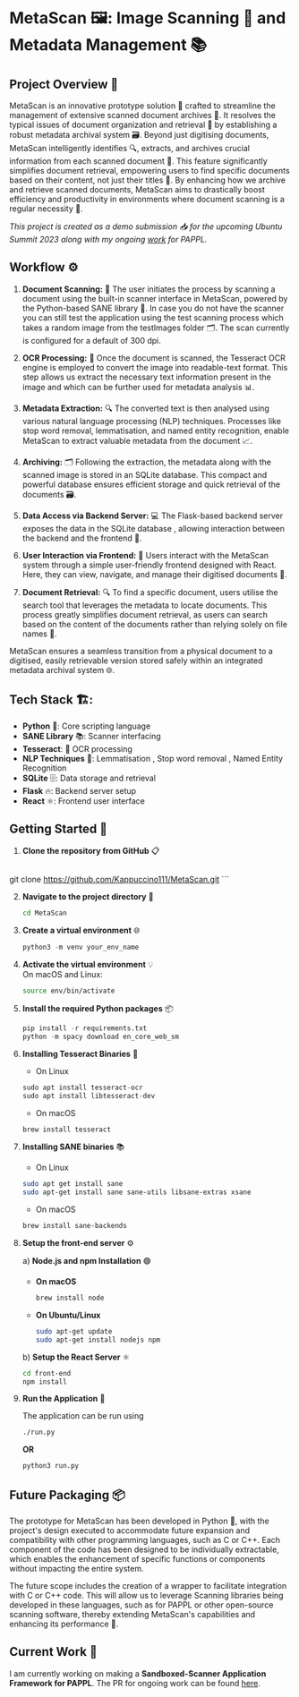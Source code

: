# MetaScan 🖼️: Image Scanning 📸 and Metadata Management 📚

## Project Overview 🎯

MetaScan is an innovative prototype solution 🔧 crafted to streamline the management of extensive scanned document archives 📂. It resolves the typical issues of document organization and retrieval 🧩 by establishing a robust metadata archival system 🗃️. Beyond just digitising documents, MetaScan intelligently identifies 🔍, extracts, and archives crucial information from each scanned document 📝. This feature significantly simplifies document retrieval, empowering users to find specific documents based on their content, not just their titles 🔖. By enhancing how we archive and retrieve scanned documents, MetaScan aims to drastically boost efficiency and productivity in environments where document scanning is a regular necessity 🏢.

*This project is created as a demo submission 📥 for the upcoming Ubuntu Summit 2023 along with my ongoing [work](https://github.com/michaelrsweet/pappl/pull/249) for PAPPL.*

## Workflow ⚙️

1) **Document Scanning:** 📄 The user initiates the process by scanning a document using the built-in scanner interface in MetaScan, powered by the Python-based SANE library 🐍. In case you do not have the scanner you can still test the application using the test scanning process which takes a random image from the testImages folder 🗂️. The scan currently is configured for a default of 300 dpi.

2) **OCR Processing:** 📖 Once the document is scanned, the Tesseract OCR engine is employed to convert the image into readable-text format. This step allows us extract the necessary text information present in the image and which can be further used for metadata analysis 📊.

3) **Metadata Extraction:** 🔍 The converted text is then analysed using various natural language processing (NLP) techniques. Processes like stop word removal, lemmatisation, and named entity recognition, enable MetaScan to extract valuable metadata from the document 📈.

4) **Archiving:** 🗂️ Following the extraction, the metadata along with the scanned image is stored in an SQLite database. This compact and powerful database ensures efficient storage and quick retrieval of the documents 🗃️.

5) **Data Access via Backend Server:** 💻 The Flask-based backend server exposes the data in the SQLite database , allowing interaction between the backend and the frontend 🔄.

6) **User Interaction via Frontend:** 👥 Users interact with the MetaScan system through a simple user-friendly frontend designed with React. Here, they can view, navigate, and manage their digitised documents 📑.

7) **Document Retrieval:** 🔍 To find a specific document, users utilise the search tool that leverages the metadata to locate documents. This process greatly simplifies document retrieval, as users can search based on the content of the documents rather than relying solely on file names 🔖.

MetaScan ensures a seamless transition from a physical document to a digitised, easily retrievable version stored safely within an integrated metadata archival system 🌐.

## Tech Stack 🏗️:

- **Python** 🐍: Core scripting language
- **SANE Library** 📚: Scanner interfacing
- **Tesseract**: 📖 OCR processing
- **NLP Techniques** 🧠: Lemmatisation , Stop word removal , Named Entity Recognition
- **SQLite** 🗄️: Data storage and retrieval
- **Flask** 🔥: Backend server setup
- **React** ⚛️: Frontend user interface

## Getting Started 🚀

1. **Clone the repository from GitHub** 📋 <br>
    ```bash
   

git clone https://github.com/Kappuccino111/MetaScan.git
    ```
  
2. **Navigate to the project directory** 📁 <br>
    ```bash
    cd MetaScan
    ```
  
3. **Create a virtual environment** 🌐<br>
    ```python
    python3 -m venv your_env_name
    ```

4. **Activate the virtual environment** 💡<br>
     On macOS and Linux:
     ```bash
     source env/bin/activate 
     ```

5. **Install the required Python packages** 📦
  
    ```python
    pip install -r requirements.txt
    python -m spacy download en_core_web_sm
    ```

6. **Installing Tesseract Binaries** 📖

    - On Linux
    ```python
    sudo apt install tesseract-ocr
    sudo apt install libtesseract-dev
    ```
     
    -  On macOS
    ```python
    brew install tesseract
    ```

7. **Installing SANE binaries** 📚

    - On Linux
    ```bash
    sudo apt get install sane
    sudo apt-get install sane sane-utils libsane-extras xsane
    ```
    
    - On macOS
    ```bash
    brew install sane-backends
    ```

8. **Setup the front-end server** ⚙️

    a) **Node.js and npm Installation** 🟢
    
      - **On macOS**
        
        ```bash
        brew install node
        ```
      
      -  **On Ubuntu/Linux**
          
          ```bash
          sudo apt-get update
          sudo apt-get install nodejs npm
          ```
    
    b) **Setup the React Server** ⚛️
      ```bash
      cd front-end
      npm install 
      ```

9. **Run the Application** 🏃

    The application can be run using 
    ```bash
    ./run.py
    ```
    
    **OR**
    ```python
    python3 run.py
    ```

## Future Packaging 📦

The prototype for MetaScan has been developed in Python 🐍, with the project's design executed to accommodate future expansion and compatibility with other programming languages, such as C or C++. Each component of the code has been designed to be individually extractable, which enables the enhancement of specific functions or components without impacting the entire system.

The future scope includes the creation of a wrapper to facilitate integration with C or C++ code. This will allow us to leverage Scanning libraries being developed in these languages, such as for PAPPL or other open-source scanning software, thereby extending MetaScan's capabilities and enhancing its performance 🚀.

## Current Work 🚧

I am currently working on making a **Sandboxed-Scanner Application Framework for PAPPL**.
The PR for ongoing work can be found [here](https://github.com/michaelrsweet/pappl/pull/249).
